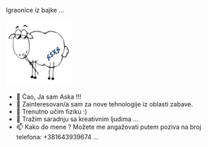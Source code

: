 Igraonice iz bajke ...

<img src="https://github.com/igraoniceaska/igraoniceaska/blob/main/aska.png" width="150" height="auto" />

- 👋 Ćao, Ja sam Aska !!!
- 👀 Zainteresovan/a sam za nove tehnologije iz oblasti zabave.
- 🌱 Trenutno učim fiziku :) 
- 💞️ Tražim saradnju sa kreativnim ljudima ...
- 📫 Kako do mene ? Možete me angažovati putem poziva na broj telefona: +381643939674 ...




